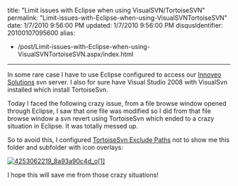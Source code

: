 title: "Limit issues with Eclipse when using VisualSVN/TortoiseSVN"
permalink: "Limit-issues-with-Eclipse-when-using-VisualSVNTortoiseSVN"
date: 1/7/2010 9:56:00 PM
updated: 1/7/2010 9:56:00 PM
disqusIdentifier: 20100107095600
alias:
 - /post/Limit-issues-with-Eclipse-when-using-VisualSVNTortoiseSVN.aspx/index.html
---
In some rare case I have to use Eclipse configured to access our [Innoveo Solutions](http://www.innoveo.com/) svn server. I also for sure have Visual Studio 2008 with VisualSvn installed which install TortoiseSvn.

Today I faced the following crazy issue, from a file browse window opened through Eclipse, I saw that one file was modified so I did from that file browse window a svn revert using TortoiseSvn which ended to a crazy situation in Eclipse. It was totally messed up.
<!-- more -->

So to avoid this, I configured [TortoiseSvn Exclude Paths](http://tortoisesvn.net/docs/nightly/TortoiseSVN_en/ch05s25.html) not to show me this folder and subfolder with icon overlays:

[![4253062219_8a93a90c4d_o[1]](http://weblogs.asp.net/blogs/lkempe/4253062219_8a93a90c4d_o1_thumb_54E797AB.png "4253062219_8a93a90c4d_o[1]")](http://weblogs.asp.net/blogs/lkempe/4253062219_8a93a90c4d_o1_250CF5EA.png) 

I hope this will save me from those crazy situations!
